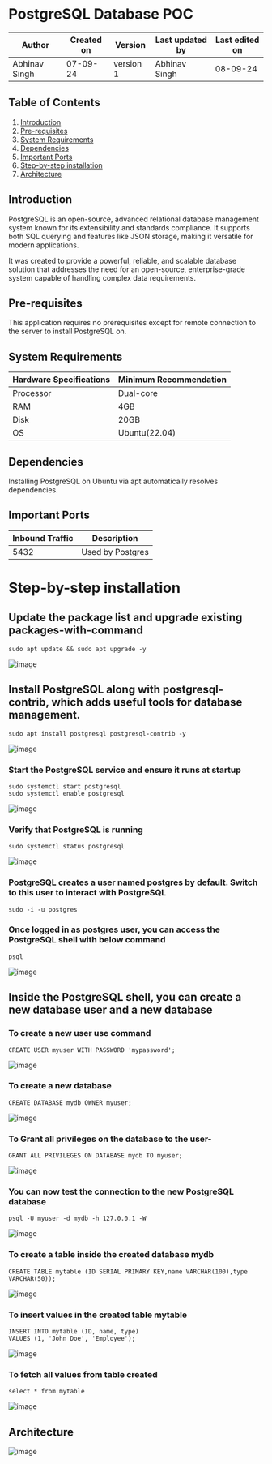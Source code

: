 # PostgreSQL Database POC


|  Author        | Created on |  Version  | Last updated by  | Last edited on |
|----------------|------------|-----------|------------------|----------------|
| Abhinav Singh  |   07-09-24 | version 1 |   Abhinav Singh  |     08-09-24   |


## Table of Contents
1. [Introduction](#introduction)
2. [Pre-requisites](#pre-requisites)
3. [System Requirements](#system-requirements)
4. [Dependencies](#dependencies)
5. [Important Ports](#important-ports)
6. [Step-by-step installation](#step-by-step-installation)
7. [Architecture](#architecture)

## Introduction
PostgreSQL is an open-source, advanced relational database management system known for its extensibility and standards compliance. It supports both SQL querying and features like JSON storage, making it versatile for modern applications.

It was created to provide a powerful, reliable, and scalable database solution that addresses the need for an open-source, enterprise-grade system capable of handling complex data requirements.

## Pre-requisites
This application requires no prerequisites except for remote connection to the server to install PostgreSQL on.

## System Requirements

| Hardware Specifications | Minimum Recommendation  |
|--------------------------|------------------------|
| Processor                | Dual-core              |
| RAM                      | 4GB                    |
| Disk                     | 20GB                   |
| OS                       | Ubuntu(22.04)          |

## Dependencies

Installing PostgreSQL on Ubuntu via apt automatically resolves dependencies.

## Important Ports
| Inbound Traffic |   Description      |
| --------------- | ------------------ |
|      5432       |  Used by Postgres  |


# Step-by-step installation

## Update the package list and upgrade existing packages-with-command

```
sudo apt update && sudo apt upgrade -y
```
![image](https://github.com/user-attachments/assets/665c8501-5136-454e-b1bf-791a2d7230d3)

## Install PostgreSQL along with postgresql-contrib, which adds useful tools for database management.

```
sudo apt install postgresql postgresql-contrib -y
```
![image](https://github.com/user-attachments/assets/d1a0851f-e54a-4a7e-99d1-5b2ca224e4de)

### Start the PostgreSQL service and ensure it runs at startup

```
sudo systemctl start postgresql
sudo systemctl enable postgresql
```
![image](https://github.com/user-attachments/assets/1e23a3e4-232f-40a7-b8ff-6aba3332817f)

### Verify that PostgreSQL is running

```
sudo systemctl status postgresql
```
![image](https://github.com/user-attachments/assets/002c8516-966c-4955-baa8-c64359205967)

### PostgreSQL creates a user named postgres by default. Switch to this user to interact with PostgreSQL

```
sudo -i -u postgres
```
### Once logged in as postgres user, you can access the PostgreSQL shell with below command

```
psql
```
![image](https://github.com/user-attachments/assets/a9eeaed3-a795-4e40-bac4-1e4f5df7827a)

## Inside the PostgreSQL shell, you can create a new database user and a new database

### To create a new user use command

```
CREATE USER myuser WITH PASSWORD 'mypassword';
```
![image](https://github.com/user-attachments/assets/e2da016d-ed83-4279-84a0-fc5750b4965d)

### To create a new database
 
```
CREATE DATABASE mydb OWNER myuser;
```
![image](https://github.com/user-attachments/assets/9a6153f6-dab4-4cec-9176-3dc62d2d4f0a)

### To Grant all privileges on the database to the user-
```
GRANT ALL PRIVILEGES ON DATABASE mydb TO myuser;
```
![image](https://github.com/user-attachments/assets/af95f3ea-608c-487c-95e3-4b8e2d290a85)

### You can now test the connection to the new PostgreSQL database
```
psql -U myuser -d mydb -h 127.0.0.1 -W
```
![image](https://github.com/user-attachments/assets/a0f5f198-bfbd-49e9-a6a9-0922c86abf31)

### To create a table inside the created database mydb
```
CREATE TABLE mytable (ID SERIAL PRIMARY KEY,name VARCHAR(100),type VARCHAR(50));
```
![image](https://github.com/user-attachments/assets/5a48d1bf-2f82-4b60-8f27-8faada6410cb)

### To insert values in the created table mytable
```
INSERT INTO mytable (ID, name, type) 
VALUES (1, 'John Doe', 'Employee');
```
![image](https://github.com/user-attachments/assets/5822360b-4e9c-4dd0-83ed-d0cd58bb7c7f)

### To fetch all values from table created
```
select * from mytable
```
![image](https://github.com/user-attachments/assets/a072e2de-05d0-4c15-83c2-5cdda75a24eb)

## Architecture
![image](https://github.com/user-attachments/assets/6847ab70-b4b3-4546-be08-981937551cc3)
